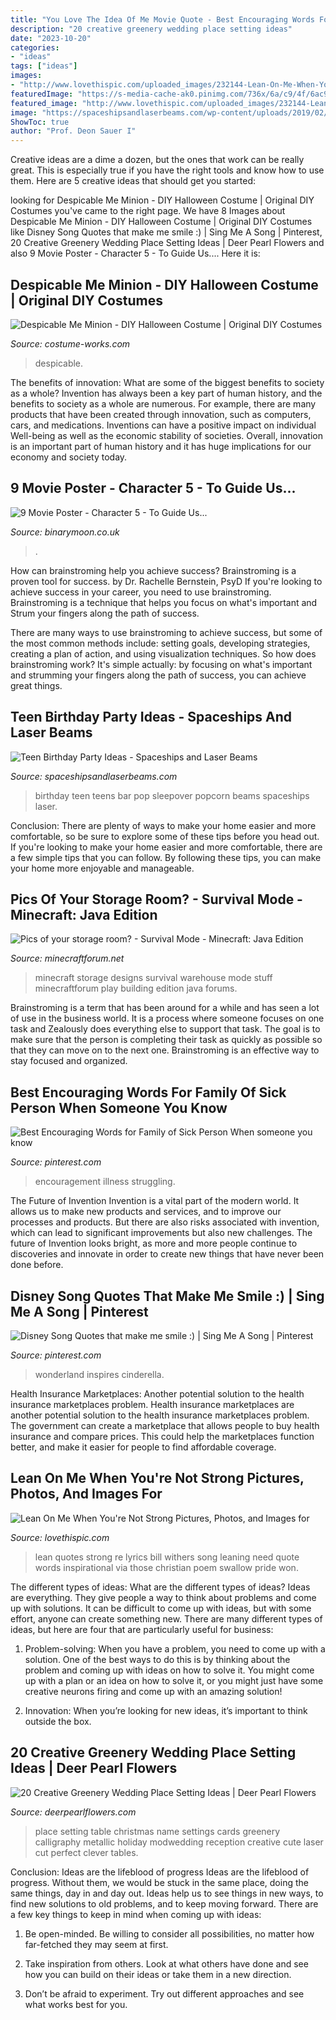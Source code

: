 ```yaml
---
title: "You Love The Idea Of Me Movie Quote - Best Encouraging Words For Family Of Sick Person When Someone You Know"
description: "20 creative greenery wedding place setting ideas"
date: "2023-10-20"
categories:
- "ideas"
tags: ["ideas"]
images:
- "http://www.lovethispic.com/uploaded_images/232144-Lean-On-Me-When-You-re-Not-Strong.jpg"
featuredImage: "https://s-media-cache-ak0.pinimg.com/736x/6a/c9/4f/6ac94fe886515bc67f59e1a7c6570761.jpg"
featured_image: "http://www.lovethispic.com/uploaded_images/232144-Lean-On-Me-When-You-re-Not-Strong.jpg"
image: "https://spaceshipsandlaserbeams.com/wp-content/uploads/2019/02/Pop-it-like-its-hot-popcorn-bar-for-a-teen-sleepover-The-best-birthday-party-ideas-for-teens-.jpg"
ShowToc: true
author: "Prof. Deon Sauer I"
---
```



Creative ideas are a dime a dozen, but the ones that work can be really great. This is especially true if you have the right tools and know how to use them. Here are 5 creative ideas that should get you started:

	

		
looking for Despicable Me Minion - DIY Halloween Costume | Original DIY Costumes you've came to the right page. We have 8 Images about Despicable Me Minion - DIY Halloween Costume | Original DIY Costumes like Disney Song Quotes that make me smile :) | Sing Me A Song | Pinterest, 20 Creative Greenery Wedding Place Setting Ideas | Deer Pearl Flowers and also 9 Movie Poster - Character 5 - To Guide Us.... Here it is:
		
    
## Despicable Me Minion - DIY Halloween Costume | Original DIY Costumes

<img loading=lazy src="https://photos.costume-works.com/full/despicable_me_minion10.jpg" onerror="this.onerror=null;this.src='https://tse4.mm.bing.net/th?id=OIP.1JFIM9Lyi6oAwd2K8fZr0gHaKa&amp;pid=15.1';" alt="Despicable Me Minion - DIY Halloween Costume | Original DIY Costumes">

_Source: costume-works.com_

>despicable. 

	

The benefits of innovation: What are some of the biggest benefits to society as a whole?
Invention has always been a key part of human history, and the benefits to society as a whole are numerous. For example, there are many products that have been created through innovation, such as computers, cars, and medications. Inventions can have a positive impact on individual Well-being as well as the economic stability of societies. Overall, innovation is an important part of human history and it has huge implications for our economy and society today.

    
## 9 Movie Poster - Character 5 - To Guide Us...

<img loading=lazy src="https://i1.wp.com/www.binarymoon.co.uk/wp-content/uploads/9-movie-poster-5.jpg?fit=600%2C857&amp;strip=all&amp;ssl=1" onerror="this.onerror=null;this.src='https://tse2.mm.bing.net/th?id=OIP.VaqX2lG9coEUj6GksuPIMwHaKl&amp;pid=15.1';" alt="9 Movie Poster - Character 5 - To Guide Us...">

_Source: binarymoon.co.uk_

>. 

	

How can brainstroming help you achieve success?
Brainstroming is a proven tool for success. by Dr. Rachelle Bernstein, PsyD
If you're looking to achieve success in your career, you need to use brainstroming. Brainstroming is a technique that helps you focus on what's important and Strum your fingers along the path of success.

There are many ways to use brainstroming to achieve success, but some of the most common methods include: setting goals, developing strategies, creating a plan of action, and using visualization techniques. So how does brainstroming work? It's simple actually: by focusing on what's important and strumming your fingers along the path of success, you can achieve great things.

    
## Teen Birthday Party Ideas - Spaceships And Laser Beams

<img loading=lazy src="https://spaceshipsandlaserbeams.com/wp-content/uploads/2019/02/Pop-it-like-its-hot-popcorn-bar-for-a-teen-sleepover-The-best-birthday-party-ideas-for-teens-.jpg" onerror="this.onerror=null;this.src='https://tse1.mm.bing.net/th?id=OIP.-d_T86VGhUYVaNyPEDoS0AHaLH&amp;pid=15.1';" alt="Teen Birthday Party Ideas - Spaceships and Laser Beams">

_Source: spaceshipsandlaserbeams.com_

>birthday teen teens bar pop sleepover popcorn beams spaceships laser. 

	

Conclusion: There are plenty of ways to make your home easier and more comfortable, so be sure to explore some of these tips before you head out.
If you're looking to make your home easier and more comfortable, there are a few simple tips that you can follow. By following these tips, you can make your home more enjoyable and manageable.

    
## Pics Of Your Storage Room? - Survival Mode - Minecraft: Java Edition

<img loading=lazy src="https://i.imgur.com/4aqoh.jpg" onerror="this.onerror=null;this.src='https://tse2.mm.bing.net/th?id=OIP.D3_7tjmxPzfiasMYXBrjggHaEF&amp;pid=15.1';" alt="Pics of your storage room? - Survival Mode - Minecraft: Java Edition">

_Source: minecraftforum.net_

>minecraft storage designs survival warehouse mode stuff minecraftforum play building edition java forums. 

	

Brainstroming is a term that has been around for a while and has seen a lot of use in the business world. It is a process where someone focuses on one task and Zealously does everything else to support that task. The goal is to make sure that the person is completing their task as quickly as possible so that they can move on to the next one. Brainstroming is an effective way to stay focused and organized.

    
## Best Encouraging Words For Family Of Sick Person When Someone You Know

<img loading=lazy src="https://i.pinimg.com/736x/71/df/16/71df164c1aad9b6f80d0f5f388ac8b35.jpg" onerror="this.onerror=null;this.src='https://tse2.mm.bing.net/th?id=OIP.SA0f5MHn7eLMH0tqgem8lQHaLG&amp;pid=15.1';" alt="Best Encouraging Words for Family of Sick Person When someone you know">

_Source: pinterest.com_

>encouragement illness struggling. 

	

The Future of Invention
Invention is a vital part of the modern world. It allows us to make new products and services, and to improve our processes and products. But there are also risks associated with invention, which can lead to significant improvements but also new challenges. The future of Invention looks bright, as more and more people continue to discoveries and innovate in order to create new things that have never been done before.

    
## Disney Song Quotes That Make Me Smile :) | Sing Me A Song | Pinterest

<img loading=lazy src="https://s-media-cache-ak0.pinimg.com/736x/6a/c9/4f/6ac94fe886515bc67f59e1a7c6570761.jpg" onerror="this.onerror=null;this.src='https://tse3.mm.bing.net/th?id=OIP.9kdvvxtudX85FI6k0L5iDQDREs&amp;pid=15.1';" alt="Disney Song Quotes that make me smile :) | Sing Me A Song | Pinterest">

_Source: pinterest.com_

>wonderland inspires cinderella. 

	

Health Insurance Marketplaces: Another potential solution to the health insurance marketplaces problem.
Health insurance marketplaces are another potential solution to the health insurance marketplaces problem. The government can create a marketplace that allows people to buy health insurance and compare prices. This could help the marketplaces function better, and make it easier for people to find affordable coverage.

    
## Lean On Me When You&#039;re Not Strong Pictures, Photos, And Images For

<img loading=lazy src="http://www.lovethispic.com/uploaded_images/232144-Lean-On-Me-When-You-re-Not-Strong.jpg" onerror="this.onerror=null;this.src='https://tse1.mm.bing.net/th?id=OIP.w4yGPqHn_gBZPu-VkDMmKAHaHa&amp;pid=15.1';" alt="Lean On Me When You&#039;re Not Strong Pictures, Photos, and Images for">

_Source: lovethispic.com_

>lean quotes strong re lyrics bill withers song leaning need quote words inspirational via those christian poem swallow pride won. 

	

The different types of ideas: What are the different types of ideas?
Ideas are everything. They give people a way to think about problems and come up with solutions. It can be difficult to come up with ideas, but with some effort, anyone can create something new. There are many different types of ideas, but here are four that are particularly useful for business:
1. Problem-solving: When you have a problem, you need to come up with a solution. One of the best ways to do this is by thinking about the problem and coming up with ideas on how to solve it. You might come up with a plan or an idea on how to solve it, or you might just have some creative neurons firing and come up with an amazing solution!

2. Innovation: When you’re looking for new ideas, it’s important to think outside the box.

    
## 20 Creative Greenery Wedding Place Setting Ideas | Deer Pearl Flowers

<img loading=lazy src="http://www.deerpearlflowers.com/wp-content/uploads/2017/09/Greenery-Wedding-Place-Setting-Ideas-4.jpg" onerror="this.onerror=null;this.src='https://tse4.mm.bing.net/th?id=OIP.mz0m97CY-3MkhBK0IsKEugHaLG&amp;pid=15.1';" alt="20 Creative Greenery Wedding Place Setting Ideas | Deer Pearl Flowers">

_Source: deerpearlflowers.com_

>place setting table christmas name settings cards greenery calligraphy metallic holiday modwedding reception creative cute laser cut perfect clever tables. 

	

Conclusion: Ideas are the lifeblood of progress
Ideas are the lifeblood of progress. Without them, we would be stuck in the same place, doing the same things, day in and day out. Ideas help us to see things in new ways, to find new solutions to old problems, and to keep moving forward.
There are a few key things to keep in mind when coming up with ideas:

1. Be open-minded. Be willing to consider all possibilities, no matter how far-fetched they may seem at first.

2. Take inspiration from others. Look at what others have done and see how you can build on their ideas or take them in a new direction.

3. Don’t be afraid to experiment. Try out different approaches and see what works best for you.

